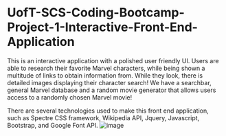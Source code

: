 # UofT-SCS-Coding-Bootcamp-Project-1-Interactive-Front-End-Application

This is an interactive application with a polished user friendly UI. 
Users are able to research their favorite Marvel characters, while being shown a multitude of links to obtain information from. While they look, there is detailed images displaying their character search!
We have a searchbar, general Marvel database and a random movie generator that allows users access to a randomly chosen Marvel movie!

There are several technologies used to make this front end application, such as Spectre CSS framework, Wikipedia API, Jquery, Javascript, Bootstrap, and Google Font API.
![image](https://user-images.githubusercontent.com/96890575/152481412-ff8fb3cc-cd15-45ae-810e-a100b3454282.png)
